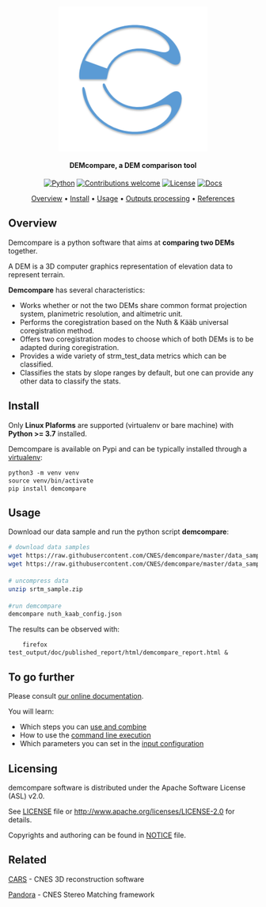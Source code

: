 <div align="center">
  <a href="https://github.com/CNES/demcompare"><img src="docs/source/images/demcompare_picto.png" alt="Demcompare" title="Demcompare"  width="300" align="center"></a>

<h4 align="center">DEMcompare, a DEM comparison tool  </h4>

[![Python](https://img.shields.io/badge/python-v3.7+-blue.svg)](https://www.python.org/downloads/release/python-360/)
[![Contributions welcome](https://img.shields.io/badge/contributions-welcome-orange.svg)](CONTRIBUTING.md)
[![License](https://img.shields.io/badge/License-Apache%202.0-blue.svg)](https://opensource.org/licenses/Apache-2.0/)
[![Docs](https://readthedocs.org/projects/demcompare/badge/?version=latest)]('https://demcompare.readthedocs.io/?badge=latest)

<p align="center">
  <a href="#overview">Overview</a> •
  <a href="#install">Install</a> •
  <a href="#usage">Usage</a> •
  <a href="#outputs-processing">Outputs processing</a> •
  <a href="#references">References</a>
</p>
</div>

## Overview

Demcompare is a python software that aims at **comparing two DEMs** together.   

A DEM is a 3D computer graphics representation of elevation data to represent terrain.

**Demcompare** has several characteristics:

* Works whether or not the two DEMs share common format projection system, planimetric resolution, and altimetric unit.
* Performs the coregistration based on the Nuth & Kääb universal coregistration method.
* Offers two coregistration modes to choose which of both DEMs is to be adapted during coregistration. 
* Provides a wide variety of strm_test_data metrics which can be classified.
* Classifies the stats by slope ranges by default, but one can provide any other data to classify the stats.

## Install

Only **Linux Plaforms** are supported (virtualenv or bare machine) with **Python >= 3.7** installed.

Demcompare is available on Pypi and can be typically installed through a [virtualenv](https://docs.python.org/3/library/venv):

```
python3 -m venv venv
source venv/bin/activate
pip install demcompare
```

## Usage

Download our data sample and run the python script **demcompare**:


```bash
# download data samples
wget https://raw.githubusercontent.com/CNES/demcompare/master/data_samples/images/srtm_sample.zip  # input stereo pair
wget https://raw.githubusercontent.com/CNES/demcompare/master/data_samples/json_conf_files/nuth_kaab_config.json # configuration file

# uncompress data
unzip srtm_sample.zip 

#run demcompare
demcompare nuth_kaab_config.json
```

The results can be observed with:

```
    firefox test_output/doc/published_report/html/demcompare_report.html &
```

## To go further

Please consult [our online documentation](https://demcompare.readthedocs.io).

You will learn:
- Which steps you can [use and combine](https://demcompare.readthedocs.io/en/latest/userguide/step_by_step.html)
- How to use the [command line execution](https://demcompare.readthedocs.io/en/latest/userguide/command_line_execution.html)
- Which parameters you can set in the [input configuration](https://demcompare.readthedocs.io/en/latest/userguide/inputs.html)


## Licensing

demcompare software is distributed under the Apache Software License (ASL) v2.0.

See [LICENSE](./LICENSE) file or http://www.apache.org/licenses/LICENSE-2.0 for details.

Copyrights and authoring can be found in [NOTICE](./NOTICE) file.

## Related

[CARS](https://github.com/CNES/CARS) - CNES 3D reconstruction software

[Pandora](https://github.com/CNES/pandora) - CNES Stereo Matching framework
